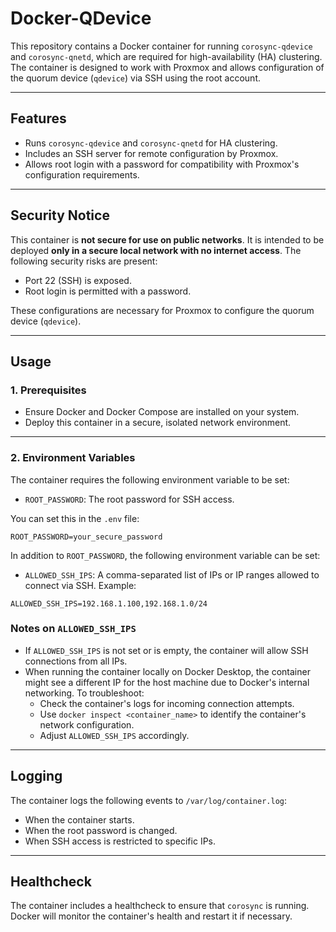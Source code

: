# Docker-QDevice

This repository contains a Docker container for running `corosync-qdevice` and `corosync-qnetd`, which are required for high-availability (HA) clustering. The container is designed to work with Proxmox and allows configuration of the quorum device (`qdevice`) via SSH using the root account.

---

## **Features**

- Runs `corosync-qdevice` and `corosync-qnetd` for HA clustering.
- Includes an SSH server for remote configuration by Proxmox.
- Allows root login with a password for compatibility with Proxmox's configuration requirements.

---

## **Security Notice**

This container is **not secure for use on public networks**. It is intended to be deployed **only in a secure local network with no internet access**. The following security risks are present:

- Port 22 (SSH) is exposed.
- Root login is permitted with a password.

These configurations are necessary for Proxmox to configure the quorum device (`qdevice`).

---

## **Usage**

### **1. Prerequisites**

- Ensure Docker and Docker Compose are installed on your system.
- Deploy this container in a secure, isolated network environment.

---

### **2. Environment Variables**

The container requires the following environment variable to be set:

- `ROOT_PASSWORD`: The root password for SSH access.

You can set this in the `.env` file:

```dotenv
ROOT_PASSWORD=your_secure_password
```

In addition to `ROOT_PASSWORD`, the following environment variable can be set:

- `ALLOWED_SSH_IPS`: A comma-separated list of IPs or IP ranges allowed to connect via SSH. Example:

```dotenv
ALLOWED_SSH_IPS=192.168.1.100,192.168.1.0/24
```

### **Notes on `ALLOWED_SSH_IPS`**

- If `ALLOWED_SSH_IPS` is not set or is empty, the container will allow SSH connections from all IPs.
- When running the container locally on Docker Desktop, the container might see a different IP for the host machine due to Docker's internal networking. To troubleshoot:
  - Check the container's logs for incoming connection attempts.
  - Use `docker inspect <container_name>` to identify the container's network configuration.
  - Adjust `ALLOWED_SSH_IPS` accordingly.

---

## **Logging**

The container logs the following events to `/var/log/container.log`:

- When the container starts.
- When the root password is changed.
- When SSH access is restricted to specific IPs.

---

## **Healthcheck**

The container includes a healthcheck to ensure that `corosync` is running. Docker will monitor the container's health and restart it if necessary.
